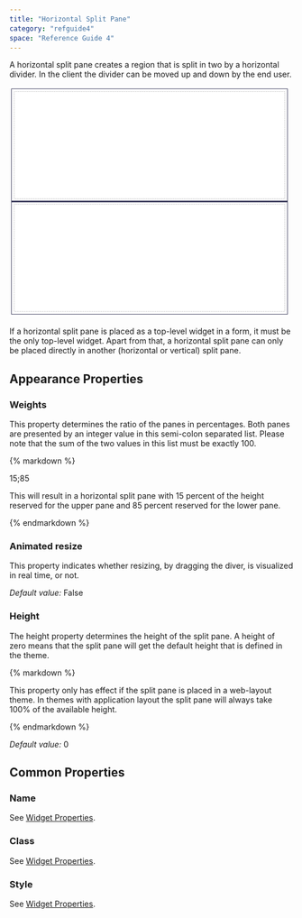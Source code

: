 ```yaml
---
title: "Horizontal Split Pane"
category: "refguide4"
space: "Reference Guide 4"
---
```

A horizontal split pane creates a region that is split in two by a horizontal divider. In the client the divider can be moved up and down by the end user.

![](attachments/819203/918038.png)

If a horizontal split pane is placed as a top-level widget in a form, it must be the only top-level widget. Apart from that, a horizontal split pane can only be placed directly in another (horizontal or vertical) split pane.

## Appearance Properties

### Weights

This property determines the ratio of the panes in percentages. Both panes are presented by an integer value in this semi-colon separated list. Please note that the sum of the two values in this list must be exactly 100.

<div class="alert alert-info">{% markdown %}

15;85

This will result in a horizontal split pane with 15 percent of the height reserved for the upper pane and 85 percent reserved for the lower pane.

{% endmarkdown %}</div>

### Animated resize

This property indicates whether resizing, by dragging the diver, is visualized in real time, or not.

_Default value:_ False

### Height

The height property determines the height of the split pane. A height of zero means that the split pane will get the default height that is defined in the theme.

<div class="alert alert-warning">{% markdown %}

This property only has effect if the split pane is placed in a web-layout theme. In themes with application layout the split pane will always take 100% of the available height.

{% endmarkdown %}</div>

_Default value:_ 0

## Common Properties

### Name

See [Widget Properties](Widget+Properties).

### Class

See [Widget Properties](Widget+Properties).

### Style

See [Widget Properties](Widget+Properties).